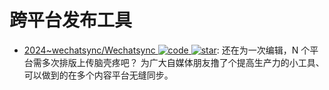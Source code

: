 # 跨平台发布工具

- [2024~wechatsync/Wechatsync ![code](https://ng-tech.icu/assets/code.svg) ![star](https://img.shields.io/github/stars/wechatsync/Wechatsync)](https://github.com/wechatsync/Wechatsync): 还在为一次编辑，N 个平台需多次排版上传脑壳疼吧？ 为广大自媒体朋友撸了个提高生产力的小工具、可以做到的在多个内容平台无缝同步。
